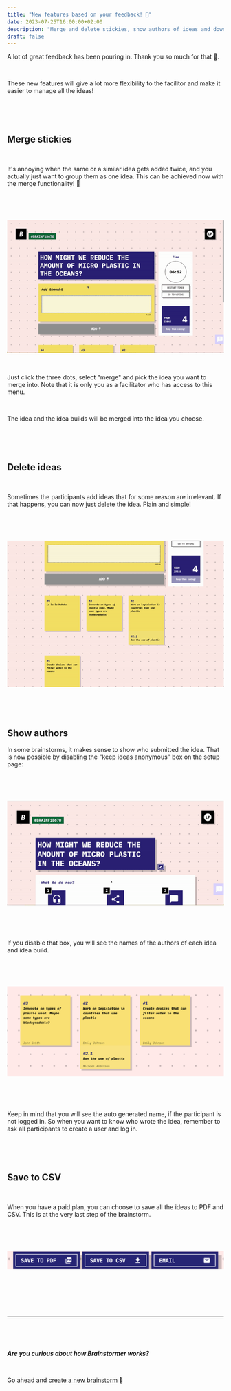 ```yaml
---
title: "New features based on your feedback! 📣"
date: 2023-07-25T16:00:00+02:00
description: "Merge and delete stickies, show authors of ideas and download to CSV"
draft: false
---
```


A lot of great feedback has been pouring in. Thank you so much for that 🙏.

&nbsp;

These new features will give a lot more flexibility to the facilitor and make it easier to manage all the ideas! 

&nbsp;

&nbsp;

## Merge stickies

&nbsp;

It's annoying when the same or a similar idea gets added twice, and you actually just want to group them as one idea. This can be achieved now with the merge functionality! 🎉

&nbsp;

&nbsp;

![How to merge ideas](/images/merge.gif)

&nbsp;

Just click the three dots, select "merge" and pick the idea you want to merge into. Note that it is only you as a facilitator who has access to this menu.

&nbsp;

The idea and the idea builds will be merged into the idea you choose.

&nbsp;

&nbsp;

## Delete ideas

&nbsp;

Sometimes the participants add ideas that for some reason are irrelevant. If that happens, you can now just delete the idea. Plain and simple!

&nbsp;

&nbsp;

![How to delete ideas](/images/delete.gif)

&nbsp;

&nbsp;

## Show authors

In some brainstorms, it makes sense to show who submitted the idea. That is now possible by disabling the "keep ideas anonymous" box on the setup page:

&nbsp;

&nbsp;

![How to disable anonymous ideas](/images/keep-ideas-anonymous.gif)

&nbsp;

&nbsp;

If you disable that box, you will see the names of the authors of each idea and idea build. 

&nbsp;

&nbsp;

![How the ideas with authors look](/images/ideas-with-authors.png)

&nbsp;

&nbsp;

Keep in mind that you will see the auto generated name, if the participant is not logged in. So when you want to know who wrote the idea, remember to ask all participants to create a user and log in.

&nbsp;

&nbsp;

## Save to CSV

&nbsp;

When you have a paid plan, you can choose to save all the ideas to PDF and CSV. This is at the very last step of the brainstorm.

&nbsp;

&nbsp;

![The available export options](/images/export-options.png)

&nbsp;

&nbsp;

&nbsp;

___

&nbsp;

&nbsp;

***Are you curious about how Brainstormer works?***

&nbsp;

Go ahead and [create a new brainstorm](https://www.brainstormer.online/brainstorms/new) 🧠